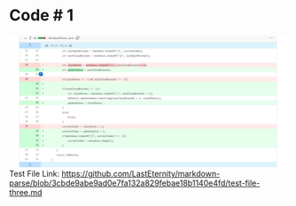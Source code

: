 # Code # 1
![alt text](1.jpg)
Test File Link:
https://github.com/LastEternity/markdown-parse/blob/3cbde9abe9ad0e7fa132a829febae18b1140e4fd/test-file-three.md 
